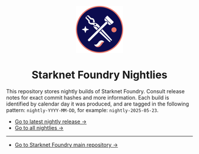 <p align="center">
<img width="128" height="128" src="./logo.png" alt="logo">
</p>

<h1 align="center">Starknet Foundry Nightlies</h1>

This repository stores nightly builds of Starknet Foundry.
Consult release notes for exact commit hashes and more information.
Each build is identified by calendar day it was produced, and are tagged in the following
pattern: `nightly-YYYY-MM-DD`, for example: `nightly-2025-05-23`.


* [Go to latest nightly release →](https://github.com/foundry-rs/starknet-foundry-nightlies/releases/latest)
* [Go to all nightlies →](https://github.com/foundry-rs/starknet-foundry-nightlies/releases)
---
* [Go to Starknet Foundry main repository →](https://github.com/foundry-rs/starknet-foundry)
